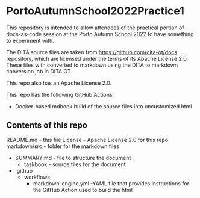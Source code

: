 # PortoAutumnSchool2022Practice1

This repository is intended to allow attendees of the practical portion of docs-as-code session at the Porto Autumn School 2022 to have something to experiment with.

The DITA source files are taken from https://github.com/dita-ot/docs repository, which are licensed under the terms of its Apache License 2.0.
These files with converted to markdown using the DITA to markdown conversion job in DITA OT.

This repo also has an Apache License 2.0.

This repo has the following GitHub Actions:

- Docker-based mdbook build of the source files into uncustomized html

## Contents of this repo

README.md - this file
License - Apache License 2.0 for this repo
markdown/src - folder for the markdown files
  - SUMMARY.md - file to structure the document
    - taskbook - source files for the document
  - .github
    - workflows
      - markdown-engine.yml -YAML file that provides instructions for the GitHub Action used to build the html
